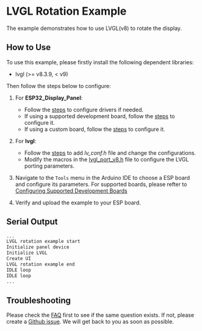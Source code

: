 # LVGL Rotation Example

The example demonstrates how to use LVGL(v8) to rotate the display.

## How to Use

To use this example, please firstly install the following dependent libraries:

- lvgl (>= v8.3.9, < v9)

Then follow the steps below to configure:

1. For **ESP32_Display_Panel**:

    - Follow the [steps](../../../../README.md#configuring-drivers) to configure drivers if needed.
    - If using a supported development board, follow the [steps](../../../../README.md#using-supported-development-boards) to configure it.
    - If using a custom board, follow the [steps](../../../../README.md#using-custom-development-boards) to configure it.

2. For **lvgl**:

    - Follow the [steps](../../../../README.md#configuring-lvgl) to add *lv_conf.h* file and change the configurations.
    - Modify the macros in the [lvgl_port_v8.h](./lvgl_port_v8.h) file to configure the LVGL porting parameters.

3. Navigate to the `Tools` menu in the Arduino IDE to choose a ESP board and configure its parameters. For supported boards, please refter to [Configuring Supported Development Boards](../../../../README.md#configuring-supported-development-boards)
4. Verify and upload the example to your ESP board.

## Serial Output

```bash
...
LVGL rotation example start
Initialize panel device
Initialize LVGL
Create UI
LVGL rotation example end
IDLE loop
IDLE loop
...
```

## Troubleshooting

Please check the [FAQ](../../../../README.md#faq) first to see if the same question exists. If not, please create a [Github issue](https://github.com/esp-arduino-libs/ESP32_Display_Panel/issues). We will get back to you as soon as possible.
